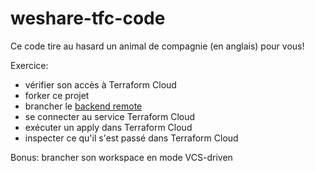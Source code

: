 # weshare-tfc-code

Ce code tire au hasard un animal de compagnie (en anglais) pour vous!

Exercice:
- vérifier son accès à Terraform Cloud
- forker ce projet
- brancher le [backend remote](https://www.terraform.io/docs/language/settings/backends/remote.html#example-configurations)
- se connecter au service Terraform Cloud
- exécuter un apply dans Terraform Cloud
- inspecter ce qu'il s'est passé dans Terraform Cloud

Bonus: brancher son workspace en mode VCS-driven